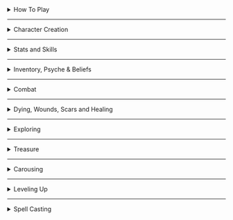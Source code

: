<details><summary>How To Play</summary>
<p>
  
The referee describes a situation, and you tell what your character would do in that context. The referee might ask you to roll a 20-faced die and add a number from your character sheet to the roll to see if you succeed in your action. If the situation is easy, the result must be above 10 to succeed, if it’s normal, you have to beat 15, and if it’s hard, 20. Either way, the referee describes the new situation, and so on.

Sometimes, the referee might tell you that the situation gives you advantage or disadvantage. Rolling with advantage means you roll twice and choose the best result. Disadvantage is the opposite.

</p>
</details>

* * *

<details><summary>Character Creation</summary>
<p>

You have two core stats: **Fortitude** and **Willpower**. Roll 1D6+2 for each to determine their value.

You also have as many **Hit Points** as your Fortitude score.

You can have as many things in your **Inventory** as twice your Fortitude score.
You can have as many things in your **Psyche** as twice your Willpower score.

Choose a Character Class. Add the class’s starting equipment to your Inventory, its skills and spells to your Psyche and the class’ Template A abilities to your character sheet.

</p>
</details>

* * *

<details><summary>Stats and Skills</summary>
<p>

Your stats and skills cannot be higher than 10. If a stat becomes 0, you become paralyzed.

**Fortitude** represents your physical prowess. You roll it for strength and endurance-related feats.

**Willpower** represents your mind and personality. You roll it for social interactions, but also to resist spells and overwhelming emotions such as fear.

A **Skill** can be anything (flower arrangement, swordplay, etc.) and starts with a value of 5. When asked to roll for an action, you can use one of your skills instead of the stat the referee tells you to use if it would thematically make sense. Your skills are stored in your Psyche.
	
**Hit Points** (or HP) is the amount of damage you can take before getting Wounded.

**Armor** is the amount of damage you ignore when an attack hits you, to a minnimum of 1. You have 0 armor by default.
	
</p>
</details>

* * *

<details><summary>Inventory, Psyche & Beliefs</summary>
<p>

**Inventory**. You have as many slots as twice your Fortitude. Inventory slots can be filled with objects, but also get filled with the Scars and mutations you gain along the way. You gain Scars when you get Wounded and they can only be removed by magic.

Small items like potions and daggers can be stacked in your inventory in packs of 3 of the same type. It takes your turn to retrieve an item during combat unless it is in your first 3 slots.

**Psyche**. You have as many slots as twice your Willpower. Psyche slots can be filled with Skills, Spells, Followers and Beliefs, but also with emotional scars you gain along the way. You gain scars when you get Wounded.

You cannot go above your psyche slot limit, but you can always forget a Skill, a Spell, or a Belief, or send a follower back home. You can’t, however, get rid of a scar like that.

You can have as many **Beliefs** as you want, and they can be anything. You can change them and add more each time you level up. At the end of a game session, if you have taken a risk for one of your beliefs, you can increase one of your skills by 1. If a Skill reaches a score of 10 this way, you can remove one emotional scar.
	
</p>
</details>

* * *

<details><summary>Combat</summary>
<p>

</p>
</details>

* * *

<details><summary>Dying, Wounds, Scars and Healing</summary>
<p>

**Dying**: When you reach 0 Hit Points, you start dying. While you are dying, you gain a **Wound** at the end of each of your turns. If you reach 10 Wounds, you die. Each point of damage you take while dying also gives you an extra Wound.

While dying, you can spend your whole turn to attempt to stabilize. Make a hard Fortitude roll. On a success, you stop dying and have 1 HP. An ally that can reach you with an appropriate Skill or tool can spend their turn making a hard Willpower roll for the same effect. You also stop dying if you recover HP any other way.

Stabilizing does not heal your accumulated Wounds. Instead, you gain a **Scar**. You choose whether the scar will take an Inventory slot or a Psyche slot. As long as you have it, all your rolls against the danger that puts you in that situation are easy rolls.

**Healing**: A 8 hours rest heals all HP losses and consumes 1 ration for the team.

Medical care heals all Wounds. Medical care happens when you end an adventure in a safe location with healers.
	
</p>
</details>

* * *

<details><summary>Exploring</summary>
<p>

Time is tracked differently when you travel outdoors or in a dungeon. Dungeons are divided in rooms. Inside a dungeon, any worthwhile action like investigating a room or battling takes 10 minutes. You roll to see if your torches deplete every 10 minutes and the referee rolls for random encounters every 30 minutes. You can cross 10 safe rooms you have explored per 10 minutes, or 3 if you want to be discreet.

The world outside of a dungeon is divided in hexagons. Any worthwhile action like crossing or exploring a hex lasts 4h of the day (Dawn, Midday, Afternoon, Dusk, Evening, or Night). The referee rolls for encounters each time you enter a new location, explore a location or rest.

</p>
</details>

* * *

<details><summary>Treasure</summary>
<p>

Each object you find has a certain value assigned by the referee:

    trash (worthless)
    mundane (bag of silver coins)
    valuable (bag of gold coins)
    treasure (bag of platinum coins)

A bag of coins takes an Inventory slot. When in town, you can trade items from one category for another in the same category (at the referee’s discretion, just say what you are looking for). Alternatively, 4 mundane objects are worth 1 valuable, and 4 valuables are worth 1 treasure.

</p>
</details>

* * *

<details><summary>Carousing</summary>
<p>

When you are back to town after an adventure, it is time to spend your loot. Here are a few options:
	
<details><summary>Celebrate</summary>
<p>

Get drunk and get known! For each Valuable spent in such way, you gain a hangover and a new random friend in town. This friend will do favours for you but stay in this town. If you end up spending the equivalent of a Treasure, one of your friends becomes a Follower and goes with you in your adventures, acting as a class-less character (until it levels up!). Followers take Psyche slots.

</p>
</details>

<details><summary>Build a Home</summary>
<p>

Spending a Valuable this way will give you 1 piece of mundane furniture. If you end up spending the equivalent of a Treasure, you also become the owner of a 30’ x 30’ structure of the shape you want.

</p>
</details>

<details><summary>Train a Skill</summary>
<p>

Spending a Valuable this way will let you increase one of your skills by 1. If you end up spending the equivalent of a Treasure, you can learn a new skill of your choice instead and put 5 points in it.

</p>
</details>

Some options open up when you have access to specific things:
	
<details><summary>Study a Spellbook</summary>
<p>

You need a Spellbook and a Treasure worth of materials to study magic. When you study, you choose which book you are studying, gain the knowledge contained in it and roll for one of its spells. If you already know the spell, roll again.

</p>
</details>

<details><summary>Craft with Materials</summary>
<p>

You need raw materials (like the skin of a monster you’ve slain) to craft and spend as much loot as you want on tools. The object you craft can be anything made mainly with the provided materials. If you used mundane tools, the result will be mundane; if you spend valuable tools, the object will be special; and if you spend the equivalent of a treasure for the tools, it will be magical. Discuss what you want with the referee.

</p>
</details>

<details><summary>Tame a Captured Creature</summary>
<p>

You need to have captured a feral Beast. You must spend 1 valuable for each of its Hit Dice to make it one of your followers. Each extra valuable spent training the beast teaches it a one-word order. Otherwise, it only acts to eat or in self-defence.

</p>
</details>
	

<details><summary>Contact a Horror from Beyond</summary>
<p>

You need to have an eldritch book or a way to contact an Horror. For each Valuable spent in this ritual, roll on the mutation table, choose one of the results and add it to your Inventory. The specific horrors listed on this website have their own mutation tables with extra potential benefits.

</p>
</details>
	

<details><summary>Make a Pact with a Celestial Being</summary>
<p>

You need to have a holy book or a way to contact a Divine Creature. For each Valuable spent in this ritual, roll on the Celestial Pact table in the divine creature’s description, then choose among the quests and rewards your rolled. You become bound to both and lose your soul if you fail the quest.

</p>
</details>
	

<details><summary>Build a Construct</summary>
<p>

You must have an instruction manual. Each Construct has specific instructions in their description, but it always requires magic and a lot of Treasures. On a success, you gain a very powerful follower. It is expected the party pools their resources together to craft a construct.

</p>
</details>
	

<details><summary>Bind an Elemental</summary>
<p>

You need to have the core of an Elemental Spirit and spend a Treasure in arcane materials. Roll on the binding table in the elemental’s description. You also gain a Spell Dice.

</p>
</details>

</p>
</details>

* * *

<details><summary>Leveling Up</summary>
<p>

You level up when you spend the equivalent of a Treasure in any of the carousing activities mentioned above. When you level up:

- Increase your HP by 2 (up to 20 total).
- Increase one of your stats by 1 (up to 10).
- Gain the next template of your class or take the first template of another class (up to 4 templates total).

</p>
</details>

* * *

<details><summary>Spell Casting</summary>
<p>

Some classes can cast spells. They have Spell Dice (SD).

**Casting a Spell**
Whenever you cast a spell, you choose how many SD to invest into it. The result of the spell depends on the number of [dice] and their [sum].

If a SD rolls a 1, 2 or 3, you don’t lose it. Otherwise, you lose it until you get a night of sleep. You can’t cast without SD.

Every time you roll doubles you get closer to Catastrophe.

**Catastrophe**
Every time you roll doubles you gain 1 Doom Point. Roll a D20. If you roll equal to or below your doom score, you trigger a catastrophe. They will end your wizardly career if you don’t quest to avoid your doom.

**Sigil**
Some spells mention a Sigil. It’s your unique symbol. A spell cast with a Sigil takes 10 minutes to cast, but lasts forever. You can have as many Sigils up as you have templates of a spellcasting class.

</p>
</details>
